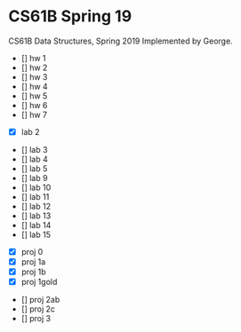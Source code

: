 # CS61B Spring 19

CS61B Data Structures, Spring 2019 Implemented by George.

- [] hw 1
- [] hw 2
- [] hw 3
- [] hw 4
- [] hw 5
- [] hw 6
- [] hw 7


- [x] lab 2
- [] lab 3
- [] lab 4
- [] lab 5
- [] lab 9
- [] lab 10
- [] lab 11
- [] lab 12
- [] lab 13
- [] lab 14
- [] lab 15


- [x] proj 0 
- [x] proj 1a
- [x] proj 1b
- [x] proj 1gold
- [] proj 2ab
- [] proj 2c
- [] proj 3
